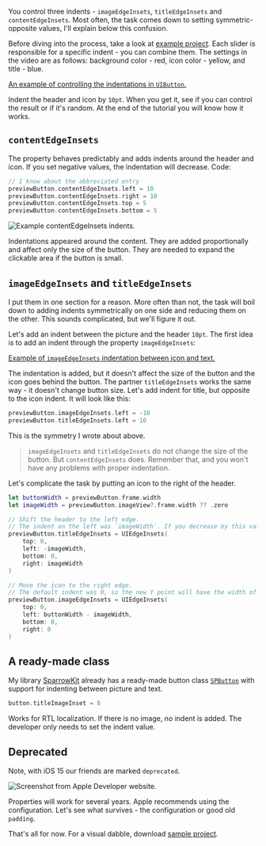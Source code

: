 You control three indents - `imageEdgeInsets`, `titleEdgeInsets` and `contentEdgeInsets`. Most often, the task comes down to setting symmetric-opposite values, I'll explain below this confusion.

Before diving into the process, take a look at [example project](https://cdn.sparrowcode.io/tutorials/edge-insets-uibutton/example-project.zip). Each slider is responsible for a specific indent - you can combine them. The settings in the video are as follows: background color - red, icon color - yellow, and title - blue.

[An example of controlling the indentations in `UIButton`.](https://cdn.sparrowcode.io/tutorials/edge-insets-uibutton/edge-insets-uibutton-example-preview.mov)

Indent the header and icon by `10pt`. When you get it, see if you can control the result or if it's random. At the end of the tutorial you will know how it works.

## `contentEdgeInsets`

The property behaves predictably and adds indents around the header and icon. If you set negative values, the indentation will decrease. Code:

```swift
// I know about the abbreviated entry
previewButton.contentEdgeInsets.left = 10
previewButton.contentEdgeInsets.right = 10
previewButton.contentEdgeInsets.top = 5
previewButton.contentEdgeInsets.bottom = 5
```

![Example `contentEdgeInsets` indents.](https://cdn.sparrowcode.io/tutorials/edge-insets-uibutton/content-edge-insets.png)

Indentations appeared around the content. They are added proportionally and affect only the size of the button. They are needed to expand the clickable area if the button is small.

## `imageEdgeInsets` and `titleEdgeInsets`

I put them in one section for a reason. More often than not, the task will boil down to adding indents symmetrically on one side and reducing them on the other. This sounds complicated, but we'll figure it out.

Let's add an indent between the picture and the header `10pt`. The first idea is to add an indent through the property `imageEdgeInsets`:

[Example of `imageEdgeInsets` indentation between icon and text.](https://cdn.sparrowcode.io/tutorials/edge-insets-uibutton/image-edge-insets-space-icon-title.mov)

The indentation is added, but it doesn't affect the size of the button and the icon goes behind the button. The partner `titleEdgeInsets` works the same way - it doesn't change button size. Let's add indent for title, but opposite to the icon indent. It will look like this:

```swift
previewButton.imageEdgeInsets.left = -10
previewButton.titleEdgeInsets.left = 10
```

This is the symmetry I wrote about above.

>`imageEdgeInsets` and `titleEdgeInsets` do not change the size of the button. But `contentEdgeInsets` does. Remember that, and you won't have any problems with proper indentation.

Let's complicate the task by putting an icon to the right of the header.

```swift
let buttonWidth = previewButton.frame.width
let imageWidth = previewButton.imageView?.frame.width ?? .zero

// Shift the header to the left edge. 
// The indent on the left was `imageWidth`. If you decrease by this value, you get the left edge.
previewButton.titleEdgeInsets = UIEdgeInsets(
    top: 0, 
    left: -imageWidth, 
    bottom: 0, 
    right: imageWidth
)

// Move the icon to the right edge.
// The default indent was 0, so the new Y point will have the width of the icon.
previewButton.imageEdgeInsets = UIEdgeInsets(
    top: 0, 
    left: buttonWidth - imageWidth, 
    bottom: 0, 
    right: 0
)
```

## A ready-made class

My library [SparrowKit](https://github.com/ivanvorobei/SparrowKit) already has a ready-made button class [`SPButton`](https://github.com/ivanvorobei/SparrowKit/blob/main/Sources/SparrowKit/UIKit/Classes/Buttons/SPButton.swift) with support for indenting between picture and text.

```swift
button.titleImageInset = 8
```

Works for RTL localization. If there is no image, no indent is added. The developer only needs to set the indent value.

## Deprecated

Note, with iOS 15 our friends are marked `deprecated`.

![Screenshot from Apple Developer website.](https://cdn.sparrowcode.io/tutorials/edge-insets-uibutton/depricated.png)

Properties will work for several years. Apple recommends using the configuration. Let's see what survives - the configuration or good old `padding`.

That's all for now. For a visual dabble, download [sample project](https://cdn.sparrowcode.io/tutorials/edge-insets-uibutton/example-project.zip).
